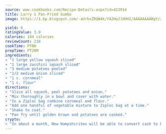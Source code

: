 ```yaml
---
source: www.cookbooks.com/Recipe-Details.aspx?id=423914
title: Larry S Pan-Fried Gumbo
image: https://1.bp.blogspot.com/-aUrhxZRQW4k/YA2HwJJdHHI/AAAAAAAABgY/z2R8OXCxqDoBQtRn-q-fHG8g9_G4G1HBwCLcBGAsYHQ/s320/13.png

yield: 6
ratingValue: 3.9
calories: 184 calories
reviewCount: 218
cookTime: PT0H
prepTime: PT28M
ingredients:
- "1 large yellow squash sliced"
- "1 large zucchini squash sliced"
- "3 medium potatoes peeled"
- "1/2 medium onion sliced"
- "1 c. cornmeal"
- "1 c. flour"
directions:
- "Slice all squash, peel potatoes and onion."
- "Mix thoroughly in a bowl and cover with water."
- "In a Ziploc bag combine cornmeal and flour."
- "Add one handful of vegetable mixture to Ziploc bag at a time."
- "Shake to coat."
- "Pan fry until golden brown and potatoes are cooked."
crypto:
- "In about a month, New Hampshirites will be able to convert cash to bitcoins via new bitcoin ATMs popping up in the state."
---
```

